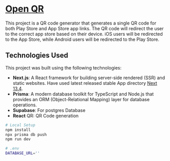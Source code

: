 # [Open QR](https://one.rehan.fun/)

This project is a QR code generator that generates a single QR code for both Play Store and App Store app links. The QR code will redirect the user to the correct app store based on their device. iOS users will be redirected to the App Store, while Android users will be redirected to the Play Store.

## Technologies Used

This project was built using the following technologies:

- **Next.js**: A React framework for building server-side rendered (SSR) and static websites. Have used latest released stable App directory [Next 13.4](https://nextjs.org/blog/next-13-4).
- **Prisma**: A modern database toolkit for TypeScript and Node.js that provides an ORM (Object-Relational Mapping) layer for database operations.
- **Supabase**: For postgres Database
- **React** QR: QR Code generation

```bash
# Local Setup
npm install
npx prisma db push
npm run dev
```

```bash
# .env
DATABASE_URL=''
```
